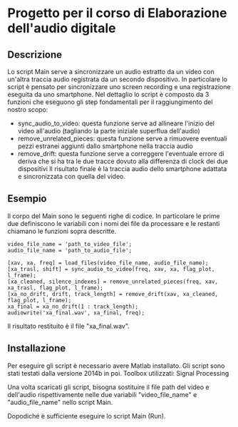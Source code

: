 # Progetto per il corso di Elaborazione dell'audio digitale

## Descrizione

Lo script Main serve a sincronizzare un audio estratto da un video con un'altra traccia audio registrata da un secondo dispositivo. In particolare lo script è pensato per sincronizzare uno screen recording e una registrazione eseguita da uno smartphone.
Nel dettaglio lo script è composto da 3 funzioni che eseguono gli step fondamentali per il raggiungimento del nostro scopo:
* sync_audio_to_video: questa funzione serve ad allineare l'inizio del video all'audio (tagliando la parte iniziale superflua dell'audio)
* remove_unrelated_pieces: questa funzione serve a rimuovere eventuali pezzi estranei aggiunti dallo smartphone nella traccia audio
* remove_drift: questa funzione serve a correggere l'eventuale errore di deriva che si ha tra le due tracce dovuto alla differenza di clock dei due dispositivi
Il risultato finale è la traccia audio dello smartphone adattata e sincronizzata con quella del video.

## Esempio

Il corpo del Main sono le seguenti righe di codice. In particolare le prime due definiscono le variabili con i nomi dei file da processare e le restanti chiamano le funzioni sopra descritte.

    video_file_name = 'path_to_video_file';
    audio_file_name = 'path_to_audio_file';

    [xav, xa, freq] = load_files(video_file_name, audio_file_name);
    [xa_trasl, shift] = sync_audio_to_video(freq, xav, xa, flag_plot, l_frame);
    [xa_cleaned, silence_indexes] = remove_unrelated_pieces(freq, xav, xa_trasl, flag_plot, l_frame);
    [xa_no_drift, drift, track_length] = remove_drift(xav, xa_cleaned, flag_plot, l_frame);
    xa_final = xa_no_drift(1 : track_length);
    audiowrite('xa_final.wav', xa_final, freq);

Il risultato restituito è il file "xa_final.wav".

## Installazione

Per eseguire gli script è necessario avere Matlab installato. Gli script sono stati testati dalla versione 2014b in poi.
Toolbox utilizzati: Signal Processing

Una volta scaricati gli script, bisogna sostituire il file path del video e dell'audio rispettivamente nelle due variabili "video_file_name" e "audio_file_name" nello script Main.

Dopodiché è sufficiente eseguire lo script Main (Run).

